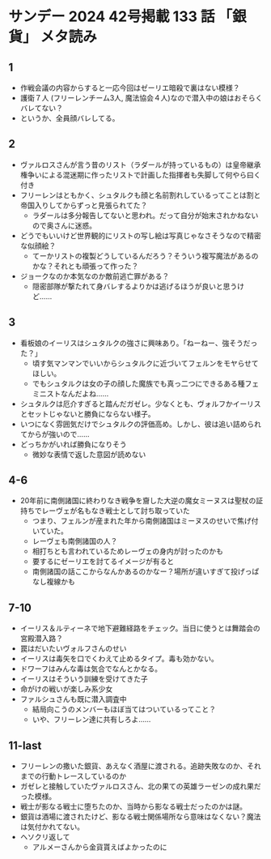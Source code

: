# サンデー 2024 42号掲載 133 話 「銀貨」 メタ読み

## 1
- 作戦会議の内容からすると一応今回はゼーリエ暗殺で裏はない模様？
- 護衛７人 (フリーレンチーム3人, 魔法協会４人)なので潜入中の娘はおそらくバレてない？
- というか、全員顔バレしてる。
## 2
- ヴァルロスさんが言う昔のリスト（ラダールが持っているもの）は皇帝継承権争いによる混迷期に作ったリストで計画した指揮者も失脚して何やら曰く付き
- フリーレンはともかく、シュタルクも顔と名前割れしているってことは割と帝国入りしてからずっと見張られてた？
  - ラダールは多分報告してないと思われ。だって自分が始末されかねないので奥さんに迷惑。
- どうでもいいけど世界観的にリストの写し絵は写真じゃなさそうなので精密な似顔絵？
  - てーかリストの複製どうしているんだろう？そういう複写魔法があるのかな？それとも頑張って作った？
- ジョークなのか本気なのか敵前逃亡罪がある？
  - 隠密部隊が撃たれて身バレするよりかは逃げるほうが良いと思うけど……

## 3 
- 看板娘のイーリスはシュタルクの強さに興味あり。「ねーねー、強そうだった？」
  - 頃す気マンマンでいいからシュタルクに近づいてフェルンをモヤらせてほしい。
  - でもシュタルクは女の子の顔した魔族でも真っ二つにできるある種フェミニストなんだよね……
- シュタルクは厄介すぎると踏んだガゼレ。少なくとも、ヴォルフかイーリスとセットじゃないと勝負にならない様子。
- いつになく雰囲気だけでシュタルクの評価高め。しかし、彼は追い詰められてからが強いので……
- どっちかがいれば勝負になりそう
   - 微妙な表情で返した意図が読めない
## 4-6
- 20年前に南側諸国に終わりなき戦争を齎した大逆の魔女ミーヌスは聖杖の証持ちでレーヴェが名もなき戦士として討ち取っていた
  - つまり、フェルンが産まれた年から南側諸国はミーヌスのせいで焦げ付いていた。 
  - レーヴェも南側諸国の人？
  - 相打ちとも言われているためレーヴェの身内が討ったのかも
  - 要するにゼーリエを討てるイメージが有ると
  - 南側諸国の話ここからなんかあるのかなー？場所が違いすぎて投げっぱなし複線かも
## 7-10
- イーリス＆ルティーネで地下避難経路をチェック。当日に使うとは舞踏会の宮殿潜入路？
- 罠はだいたいヴォルフさんのせい
- イーリスは毒矢を口でくわえて止めるタイプ。毒も効かない。
- ドワーフはみんな毒は気合でなんとかなる。
- イーリスはそういう訓練を受けてきた子
- 命がけの戦いが楽しみ系少女
- ファルシュさんも既に潜入調査中
  - 結局向こうのメンバーもほぼ当てはついているってこと？
  - いや、フリーレン達に共有しろよ……
## 11-last
- フリーレンの撒いた銀貨、あえなく酒屋に渡される。追跡失敗なのか、それまでの行動トレースしているのか
- ガゼレと接触していたヴァルロスさん、北の果ての英雄ラーゼンの成れ果だった模様。
- 戦士が影なる戦士に堕ちたのか、当時から影なる戦士だったのかは謎。
- 銀貨は酒場に渡されたけど、影なる戦士関係場所なら意味はなくない？魔法は気付かれてない。
- ヘソクリ返して
  - アルメーさんから金貨貰えばよかったのに